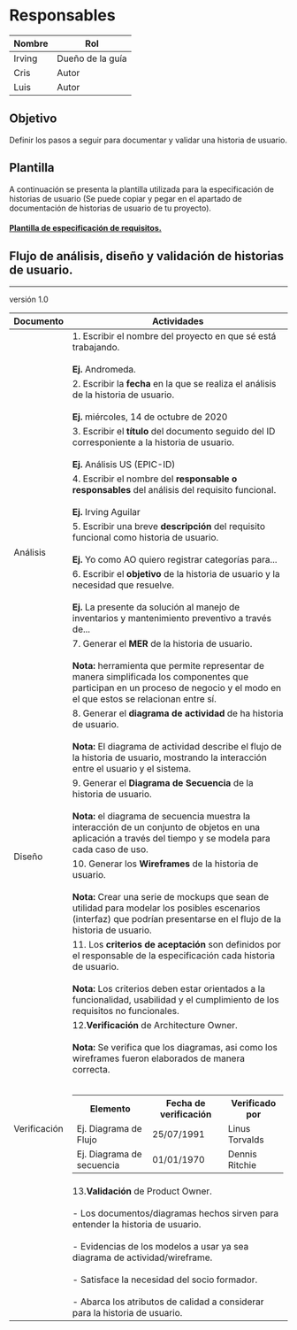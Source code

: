 # Responsables
Nombre     | Rol
-----------|------------------
Irving     | Dueño de la guía
Cris       | Autor
Luis       | Autor

## Objetivo

Definir los pasos a seguir para documentar y validar una historia de usuario.

## Plantilla
A continuación se presenta la plantilla utilizada para la especificación de historias de usuario (Se puede copiar y pegar en el apartado de documentación de historias de usuario de tu proyecto).

#### [Plantilla de especificación de requisitos.](https://docs.google.com/document/d/1kWa49M5i2LyEFAsawZfrYRFMQnMOAeqNbDrwHtjj7tE/edit?usp=sharing)



## Flujo de análisis, diseño y validación de historias de usuario.

<table>
    <thead>
        <tr>
            <th>
                Documento
            </th>
            <th>
                Actividades
            </th>
        </tr>
    </thead>
    <tbody>
        <tr>
            <td rowspan="8">
                Análisis
            </td>
            <td>
                1. Escribir el nombre del proyecto en que sé está trabajando.</br></br><strong>Ej. </strong>Andromeda.
            </td>
        </tr>
        <tr>
            <td>
                2. Escribir la <strong>fecha</strong> en la que se realiza el análisis de la historia de usuario.</br></br><strong>Ej. </strong>miércoles, 14 de octubre de 2020
            </td>
        </tr>
        <tr>
            <td>
                3. Escribir el <strong>título</strong> del documento seguido del ID corresponiente a la historia de usuario.</br></br><strong>Ej. </strong>Análisis US (EPIC-ID)
            </td>
        </tr>
        <tr>
            <td>
           4. Escribir el nombre del <strong>responsable o responsables</strong> del análisis del requisito funcional.</br></br><strong>Ej. </strong>Irving Aguilar
            </td>
        </tr>
        <tr>
            <td>
              5. Escribir una breve <strong>descripción</strong> del requisito funcional como historia de usuario.</br></br><strong>Ej. </strong>Yo como AO quiero registrar categorías para...
            </td>
        </tr>
        <tr>
            <td>
            6. Escribir el <strong>objetivo</strong> de la historia de usuario y la necesidad que resuelve.</br></br><strong>Ej. </strong>La presente da solución al manejo de inventarios y mantenimiento preventivo a través de...
            </td>
        </tr>
        <tr>
            <td>
               7. Generar el <strong>MER</strong> de la historia de usuario.
             </br></br><strong>Nota: </strong>herramienta que permite representar de manera simplificada los componentes que participan en un proceso de negocio y el modo en el que estos se relacionan entre sí.
            </td>
        </tr>
        <tr>
            <td>
                8. Generar el <strong>diagrama de actividad</strong> de ha historia de usuario.</br></br><strong>Nota: </strong>El diagrama de actividad describe el flujo de la historia de usuario, mostrando la interacción entre el usuario y el sistema.
            </td>
        </tr>
        <tr>
            <td rowspan="2">
                Diseño
            </td>
            <td>
                  9. Generar el <strong>Diagrama de Secuencia</strong> de la historia de usuario.
             </br></br><strong>Nota: </strong>el diagrama de secuencia muestra la interacción de un conjunto de objetos en una aplicación a través del tiempo y se modela para cada caso de uso.
            </td>
        </tr>
<tr>
           <td>
                   10. Generar los <strong>Wireframes</strong> de la historia de usuario.
             </br></br><strong>Nota: </strong>Crear una serie de mockups que sean de utilidad para modelar los posibles escenarios (interfaz) que podrían presentarse en el flujo de la historia de usuario.
</td>
</tr>
<tr>
    <td rowspan="3">
                Verificación
            </td>
           <td>
                   11. Los <strong>criterios de aceptación</strong> son definidos por el responsable de la especificación cada historia de usuario.</br></br><strong>Nota: </strong> Los criterios deben estar orientados a la funcionalidad, usabilidad y el cumplimiento de los requisitos no funcionales.
</td>
</tr>
<tr>
           <td>
                   12.<strong>Verificación</strong> de Architecture Owner.</br></br><strong>Nota: </strong> Se verifica que los diagramas, asi como los wireframes fueron elaborados de manera correcta.</br></br>
<table>
                    <tr>
                        <th>
                            Elemento
                        </th>
                        <th>
                            Fecha de verificación
                        </th>
                        <th>
                            Verificado por
                        </th>
                    </tr>
                    <tr>
                        <td>
                            Ej. Diagrama de Flujo
                        </td>
                        <td>
                            25/07/1991
                        </td>
                        <td>
                            Linus Torvalds
                        </td>
                    </tr>
                    <tr>
                        <td>
                            Ej. Diagrama de secuencia
                        </td>
                        <td>
                            01/01/1970
                        </td>
                        <td>
                            Dennis Ritchie
                        </td>
                    </tr>
                </table>
</td>
</tr>
<tr>
           <td>
             13.<strong>Validación</strong> de Product Owner.
</br></br>- Los documentos/diagramas hechos sirven para entender la historia de usuario.</br></br>- Evidencias de los modelos a usar ya sea diagrama de actividad/wireframe.</br></br>- Satisface la necesidad del socio formador.</br></br>- Abarca los atributos de calidad a considerar para la historia de usuario.
    </td>
</tr>

***
versión 1.0

